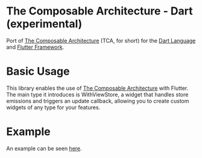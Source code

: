 # The Composable Architecture - Dart (experimental)

Port of [The Composable Architecture](https://github.com/pointfreeco/swift-composable-architecture) (TCA, for short) for the [Dart Language](https://dart.dev) and [Flutter Framework](https://flutter.dev).

# Basic Usage

This library enables the use of [The Composable Architecture](https://pub.dev/packages/composable_architecture) with Flutter. The main type it introduces is WithViewStore, a widget that handles store emissions and triggers an update callback, allowing you to create custom widgets of any type for your features.

# Example

An example can be seen [here](https://github.com/viniciusaro/dart-composable-architecture/blob/main/tca_flutter/example/example.md).